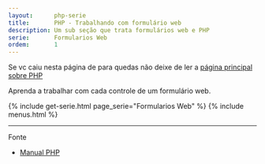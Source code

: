 ```yaml
---
layout:      php-serie
title:       PHP - Trabalhando com formulário web
description: Um sub seção que trata formulários web e PHP
serie:       Formularios Web
ordem:       1
---
```


Se vc caiu nesta página de para quedas não deixe de ler a [página principal sobre PHP](/php/)

Aprenda a trabalhar com cada controle de um formulário web.

{% include get-serie.html page_serie="Formularios Web" %} 
{% include menus.html %} 

<hr />
Fonte

- [Manual PHP](http://www.php.net/manual/pt_BR/ "link-externo")
